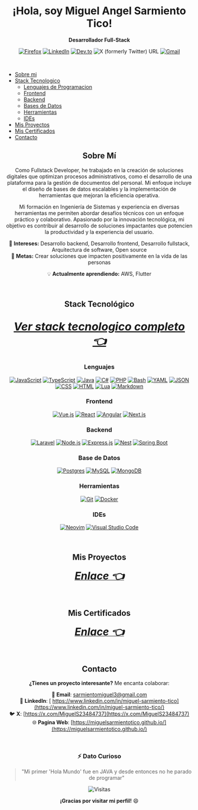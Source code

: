 <div align="center">

# ¡Hola, soy Miguel Angel Sarmiento Tico!
**Desarrollador Full-Stack**

[![Firefox](https://img.shields.io/badge/Portafolio-09814A?logo=Firefox&logoColor=white)](https://miguelsarmientotico.github.io/)
[![LinkedIn](https://custom-icon-badges.demolab.com/badge/LinkedIn-0A66C2?logo=linkedin-white&logoColor=fff)](https://www.linkedin.com/in/miguel-sarmiento-tico/)
[![Dev.to](https://img.shields.io/badge/Dev.to-0A0A0A?logo=devdotto&logoColor=white)](https://dev.to/sarmientomiguel3)
![X (formerly Twitter) URL](https://img.shields.io/twitter/url?url=https%3A%2F%2Fx.com%2FMiguelS23484737)
[![Gmail](https://img.shields.io/badge/Gmail-D14836?logo=gmail&logoColor=white)](mailto:sarmientomiguel3@gmail.com)

<br />

<div align="left">

- [Sobre mi](#sobre-mi)
- [Stack Tecnologico](#stack-tecnologico)
    - [Lenguajes de Programacion](#lenguajes)
    - [Frontend](#frontend)
    - [Backend](#backend)
    - [Bases de Datos](#bases-de-datos)
    - [Herramientas](#herramientas)
    - [IDEs](#ides)
- [Mis Proyectos](#mis-proyectos)
- [Mis Certificados](#mis-certificados)
- [Contacto](#contacto)

</div>

## Sobre Mí

Como Fullstack Developer, he trabajado en la creación de soluciones digitales que optimizan procesos administrativos, como el desarrollo de una plataforma para la gestión de documentos del personal. Mi enfoque incluye el diseño de bases de datos escalables y la implementación de herramientas que mejoran la eficiencia operativa. 

Mi formación en Ingeniería de Sistemas y experiencia en diversas herramientas me permiten abordar desafíos técnicos con un enfoque práctico y colaborativo. Apasionado por la innovación tecnológica, mi objetivo es contribuir al desarrollo de soluciones impactantes que potencien la productividad y la experiencia del usuario.

🎯 **Intereses:** Desarrollo backend, Desarrollo frontend, Desarrollo fullstack, Arquitectura de software, Open source  
🚀 **Metas:** Crear soluciones que impacten positivamente en la vida de las personas  

💡 **Actualmente aprendiendo:** AWS, Flutter  

<br />

## Stack Tecnológico

<span style="font-size: 30px">

[***Ver stack tecnologico completo 👈***](/stack.md)

</span>

### **Lenguajes** 

[![JavaScript](https://img.shields.io/badge/JavaScript-F7DF1E?logo=javascript&logoColor=000)](/stack.md#javascript)
[![TypeScript](https://img.shields.io/badge/TypeScript-3178C6?logo=typescript&logoColor=fff)](/stack.md#typescript)
[![Java](https://img.shields.io/badge/Java-%23ED8B00.svg?logo=openjdk&logoColor=white)](/stack.md#java)
[![C#](https://custom-icon-badges.demolab.com/badge/C%23-%23239120.svg?logo=cshrp&logoColor=white)](/stack.md#csharp)
[![PHP](https://img.shields.io/badge/php-%23777BB4.svg?&logo=php&logoColor=white)](/stack.md#php)
[![Bash](https://img.shields.io/badge/Bash-4EAA25?logo=gnubash&logoColor=fff)](/stack.md#bash)
[![YAML](https://img.shields.io/badge/YAML-CB171E?logo=yaml&logoColor=fff)](/stack.md#yaml)
[![JSON](https://img.shields.io/badge/JSON-000?logo=json&logoColor=fff)](/stack.md#json)
[![CSS](https://img.shields.io/badge/CSS-639?logo=css&logoColor=fff)](/stack.md#css)
[![HTML](https://img.shields.io/badge/HTML-%23E34F26.svg?logo=html5&logoColor=white)](/stack.md#html)
[![Lua](https://img.shields.io/badge/Lua-%232C2D72.svg?logo=lua&logoColor=white)](/stack.md#lua)
[![Markdown](https://img.shields.io/badge/Markdown-%23000000.svg?logo=markdown&logoColor=white)](/stack.md#markdown)

### **Frontend**
[![Vue.js](https://img.shields.io/badge/Vue.js-4FC08D?logo=vuedotjs&logoColor=fff)](/stack.md#vue)
[![React](https://img.shields.io/badge/React-%2320232a.svg?logo=react&logoColor=%2361DAFB)](/stack.md#react)
[![Angular](https://img.shields.io/badge/Angular-%23DD0031.svg?logo=angular&logoColor=white)](/stack.md#angular)
[![Next.js](https://img.shields.io/badge/Next.js-black?logo=next.js&logoColor=white)](/stack.md#nextjs)

### **Backend**
[![Laravel](https://img.shields.io/badge/Laravel-%23FF2D20.svg?logo=laravel&logoColor=white)](/stack.md#laravel)
[![Node.js](https://img.shields.io/badge/Node.js-6DA55F?logo=node.js&logoColor=white)](/stack.md#nodejs)
[![Express.js](https://img.shields.io/badge/Express.js-%23404d59.svg?logo=express&logoColor=%2361DAFB)](/stack.md#express)
[![Nest](https://img.shields.io/badge/Nest.js-%23E0234E.svg?logo=nestjs&logoColor=white)](/stack.md#nestjs)
[![Spring Boot](https://img.shields.io/badge/Spring%20Boot-6DB33F?logo=springboot&logoColor=fff)](/stack.md#spring-boot)

### **Base de Datos**
[![Postgres](https://img.shields.io/badge/Postgres-%23316192.svg?logo=postgresql&logoColor=white)](/stack.md#postgres)
[![MySQL](https://img.shields.io/badge/MySQL-4479A1?logo=mysql&logoColor=fff)](/stack.md#mysql)
[![MongoDB](https://img.shields.io/badge/MongoDB-%234ea94b.svg?logo=mongodb&logoColor=white)](/stack.md#mongodb)

### **Herramientas**
[![Git](https://img.shields.io/badge/Git-F05032?logo=git&logoColor=fff)](/stack.md#git)
[![Docker](https://img.shields.io/badge/Docker-2496ED?logo=docker&logoColor=fff)](/stack.md#docker)

### **IDEs**
[![Neovim](https://img.shields.io/badge/Neovim-57A143?logo=neovim&logoColor=fff)](/stack.md#neovim)
[![Visual Studio Code](https://custom-icon-badges.demolab.com/badge/Visual%20Studio%20Code-0078d7.svg?logo=vsc&logoColor=white)](#vscode)

<br />

## Mis Proyectos

[<span style="font-size: 2em">***Enlace 👈***</span>](/stack.md)

<br />

## Mis Certificados

[<span style="font-size: 2em">***Enlace 👈***</span>](/certificates.md)

<br />

## Contacto
**¿Tienes un proyecto interesante?** Me encanta colaborar:

📧 **Email**: [sarmientomiguel3@gmail.com](mailto:sarmientomiguel3@gmail.com)  
💼 **LinkedIn**: [ https://www.linkedin.com/in/miguel-sarmiento-tico](https://www.linkedin.com/in/miguel-sarmiento-tico/)  
🐦 **X**: [https://x.com/MiguelS23484737](https://x.com/MiguelS23484737)  
🌐 **Pagina Web**: [https://miguelsarmientotico.github.io/](https://miguelsarmientotico.github.io/)  

<br />

<div align="center">

### ⚡ **Dato Curioso**
> "Mi primer 'Hola Mundo' fue en JAVA y desde entonces no he parado de programar"

![Visitas](https://komarev.com/ghpvc/?username=miguelsarmientotico&color=blueviolet&style=flat-square)

**¡Gracias por visitar mi perfil!** 😄

</div>
